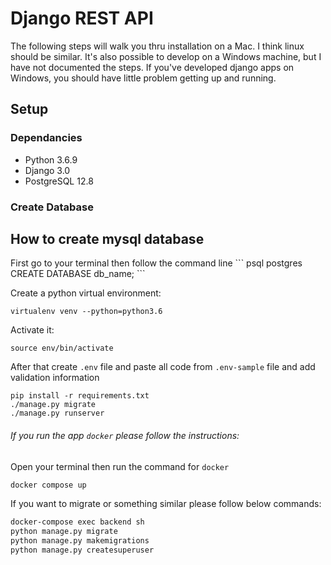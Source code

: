 # Django REST API
The following steps will walk you thru installation on a Mac. I think linux should be similar. It's also possible to develop on a Windows machine, but I have not documented the steps. If you've developed django apps on Windows, you should have little problem getting up and running.

## Setup

### Dependancies

- Python 3.6.9 
- Django 3.0
- PostgreSQL 12.8


### Create Database

<h2>How to create mysql database</h2>
First go to your terminal then follow the command line
```
psql postgres
CREATE DATABASE db_name;
```

Create a python virtual environment:

```bash/zsh
virtualenv venv --python=python3.6
```

Activate it:

```bash/zsh
source env/bin/activate
```

After that create `.env` file and paste all code from `.env-sample` file and add validation information

```
pip install -r requirements.txt
./manage.py migrate
./manage.py runserver
```

###### If you run the app `docker` please follow the instructions:
Open your terminal then run the command for `docker`

```bash
docker compose up
```
If you want to migrate or something similar please follow below commands:
```bash
docker-compose exec backend sh
python manage.py migrate
python manage.py makemigrations
python manage.py createsuperuser
```
